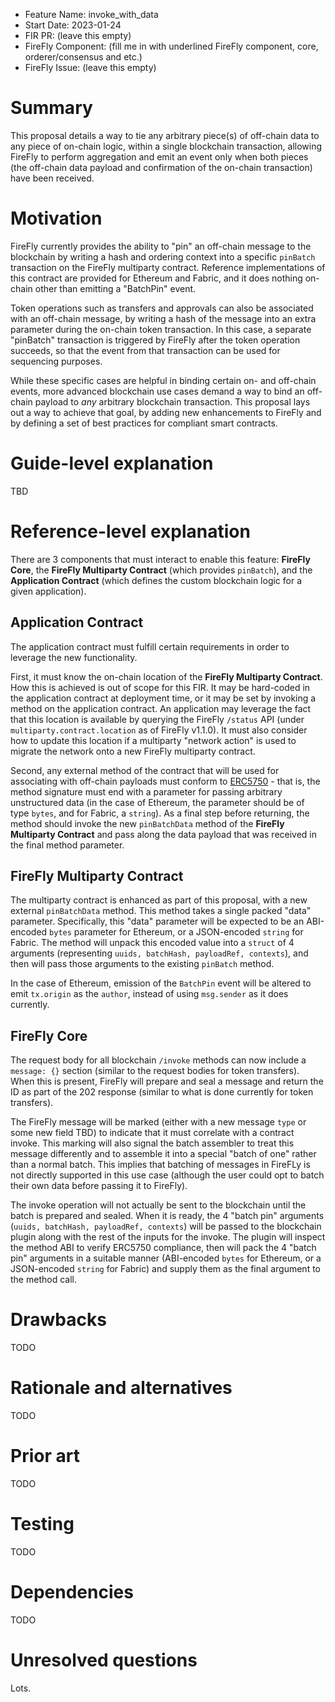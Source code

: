 - Feature Name: invoke_with_data
- Start Date: 2023-01-24
- FIR PR: (leave this empty)
- FireFly Component: (fill me in with underlined FireFly component, core, orderer/consensus and etc.)
- FireFly Issue: (leave this empty)

# Summary

[summary]: #summary

This proposal details a way to tie any arbitrary piece(s) of off-chain data to any piece of on-chain
logic, within a single blockchain transaction, allowing FireFly to perform aggregation and emit an
event only when both pieces (the off-chain data payload and confirmation of the on-chain transaction)
have been received.

# Motivation

[motivation]: #motivation

FireFly currently provides the ability to "pin" an off-chain message to the blockchain by writing a hash
and ordering context into a specific `pinBatch` transaction on the FireFly multiparty contract.
Reference implementations of this contract are provided for Ethereum and Fabric, and it does nothing
on-chain other than emitting a "BatchPin" event.

Token operations such as transfers and approvals can also be associated with an off-chain message, by
writing a hash of the message into an extra parameter during the on-chain token transaction. In this case,
a separate "pinBatch" transaction is triggered by FireFly after the token operation succeeds, so that the
event from that transaction can be used for sequencing purposes.

While these specific cases are helpful in binding certain on- and off-chain events, more advanced
blockchain use cases demand a way to bind an off-chain payload to _any_ arbitrary blockchain transaction.
This proposal lays out a way to achieve that goal, by adding new enhancements to FireFly and by defining
a set of best practices for compliant smart contracts.

# Guide-level explanation

[guide-level-explanation]: #guide-level-explanation

TBD

# Reference-level explanation

[reference-level-explanation]: #reference-level-explanation

There are 3 components that must interact to enable this feature: **FireFly Core**, the
**FireFly Multiparty Contract** (which provides `pinBatch`), and the **Application Contract** (which
defines the custom blockchain logic for a given application).

## Application Contract

The application contract must fulfill certain requirements in order to leverage the new functionality.

First, it must know the on-chain location of the **FireFly Multiparty Contract**. How this is achieved
is out of scope for this FIR. It may be hard-coded in the application contract at deployment time, or it
may be set by invoking a method on the application contract. An application may leverage the fact that
this location is available by querying the FireFly `/status` API (under `multiparty.contract.location`
as of FireFly v1.1.0). It must also consider how to update this location if a multiparty "network action"
is used to migrate the network onto a new FireFly multiparty contract.

Second, any external method of the contract that will be used for associating with off-chain payloads
must conform to [ERC5750](https://eips.ethereum.org/EIPS/eip-5750) - that is, the method signature must
end with a parameter for passing arbitrary unstructured data (in the case of Ethereum, the parameter
should be of type `bytes`, and for Fabric, a `string`). As a final step before returning, the method should
invoke the new `pinBatchData` method of the **FireFly Multiparty Contract** and pass along the data
payload that was received in the final method parameter.

## FireFly Multiparty Contract

The multiparty contract is enhanced as part of this proposal, with a new external `pinBatchData` method.
This method takes a single packed "data" parameter. Specifically, this "data" parameter will be
expected to be an ABI-encoded `bytes` parameter for Ethereum, or a JSON-encoded `string` for Fabric.
The method will unpack this encoded value into a `struct` of 4 arguments (representing
`uuids, batchHash, payloadRef, contexts`), and then will pass those arguments to the existing `pinBatch`
method.

In the case of Ethereum, emission of the `BatchPin` event will be altered to emit `tx.origin` as the
`author`, instead of using `msg.sender` as it does currently.

## FireFly Core

The request body for all blockchain `/invoke` methods can now include a `message: {}` section (similar
to the request bodies for token transfers). When this is present, FireFly will prepare and seal a message
and return the ID as part of the 202 response (similar to what is done currently for token transfers).

The FireFly message will be marked (either with a new message `type` or some new field TBD) to indicate
that it must correlate with a contract invoke. This marking will also signal the batch assembler to treat
this message differently and to assemble it into a special "batch of one" rather than a normal batch.
This implies that batching of messages in FireFLy is not directly supported in this use case (although
the user could opt to batch their own data before passing it to FireFly).

The invoke operation will not actually be sent to the blockchain until the batch is prepared and
sealed. When it is ready, the 4 "batch pin" arguments (`uuids, batchHash, payloadRef, contexts`) will
be passed to the blockchain plugin along with the rest of the inputs for the invoke. The plugin will
inspect the method ABI to verify ERC5750 compliance, then will pack the 4 "batch pin" arguments in a
suitable manner (ABI-encoded `bytes` for Ethereum, or a JSON-encoded `string` for Fabric) and supply
them as the final argument to the method call.

# Drawbacks

[drawbacks]: #drawbacks

TODO

# Rationale and alternatives

[alternatives]: #alternatives

TODO

# Prior art

[prior-art]: #prior-art

TODO

# Testing

[testing]: #testing

TODO

# Dependencies

[dependencies]: #dependencies

TODO

# Unresolved questions

[unresolved]: #unresolved-questions

Lots.
